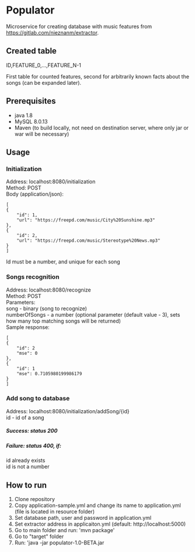 # Populator

Microservice for creating database with music features from https://gitlab.com/nieznanm/extractor.

## Created table

ID,FEATURE_0,...,FEATURE_N-1

First table for counted features, second for arbitrarily known facts about the songs (can be expanded later).

## Prerequisites
- java 1.8
- MySQL 8.0.13
- Maven (to build locally, not need on destination server, where only jar or war will be necessary)

## Usage
### Initialization
Address: localhost:8080/initialization  
Method: POST  
Body (application/json):

    [
    {
        "id": 1,
        "url": "https://freepd.com/music/City%20Sunshine.mp3"
    },
    {
        "id": 2,
        "url": "https://freepd.com/music/Stereotype%20News.mp3"
    }
    ]
Id must be a number, and unique for each song
### Songs recognition
Address: localhost:8080/recognize  
Method: POST  
Parameters:  
song - binary (song to recognize)  
numberOfSongs - a number (optional parameter (default value - 3), sets how many top matching songs will be returned)  
Sample response:  

    [
    {
        "id": 2
        "mse": 0
    },
    {
        "id": 1
        "mse": 0.7105980199986179
    }
    ]
### Add song to database
Address: localhost:8080/initialization/addSong/{id}  
id - id of a song  
##### Success: status 200
##### Failure: status 400, if:  
id already exists  
id is not a number  
## How to run
1. Clone repository
2. Copy application-sample.yml and change its name to application.yml (file is located in resource folder)
3. Set database path, user and password in application.yml
4. Set extractor address in applicaiton.yml (default: http://localhost:5000)
4. Go to main folder and run: 'mvn package'
5. Go to "target" folder
6. Run: 'java -jar populator-1.0-BETA.jar
